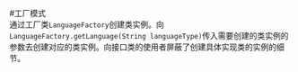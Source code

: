#工厂模式  
通过工厂类`LanguageFactory`创建类实例。向`LanguageFactory.getLanguage(String languageType)`传入需要创建的类实例的参数去创建对应的类实例。向接口类的使用者屏蔽了创建具体实现类的实例的细节。
